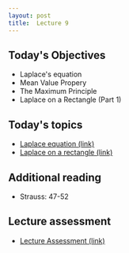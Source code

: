 ```yaml
---
layout: post
title:  Lecture 9
---
```


## Today's Objectives

* Laplace's equation
* Mean Value Propery
* The Maximum Principle
* Laplace on a Rectangle (Part 1)

## Today's topics
* <a target="_parent" href="https://wcasper.github.io/math406spring2024/topics/013-laplace-equation.html">Laplace equation (link)</a>
* <a target="_parent" href="https://wcasper.github.io/math406spring2024/topics/014-laplace-on-a-rectangle.html">Laplace on a rectangle (link)</a>

## Additional reading

* Strauss:  47-52

## Lecture assessment
* <a target="_parent" href="https://wcasper.github.io/math406spring2024/quizzes/lecture9">Lecture Assessment (link)</a>

